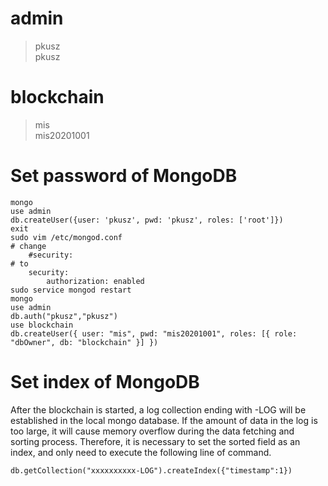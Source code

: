 # admin
> pkusz  
> pkusz

# blockchain
> mis  
> mis20201001

# Set password of MongoDB
```shell script
mongo
use admin
db.createUser({user: 'pkusz', pwd: 'pkusz', roles: ['root']})
exit
sudo vim /etc/mongod.conf
# change
    #security:
# to
    security:
        authorization: enabled
sudo service mongod restart
mongo
use admin
db.auth("pkusz","pkusz")
use blockchain
db.createUser({ user: "mis", pwd: "mis20201001", roles: [{ role: "dbOwner", db: "blockchain" }] })
```

# Set index of MongoDB
After the blockchain is started, a log collection ending with -LOG will be established in the local mongo database.
If the amount of data in the log is too large, it will cause memory overflow during the data fetching and sorting process.
Therefore, it is necessary to set the sorted field as an index, and only need to execute the following line of command.

```shell script
db.getCollection("xxxxxxxxxx-LOG").createIndex({"timestamp":1})
```